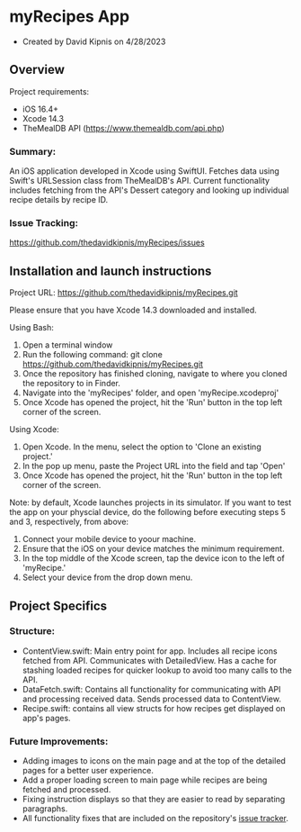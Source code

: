 # myRecipes App

- Created by David Kipnis on 4/28/2023

## Overview

Project requirements:

- iOS 16.4+
- Xcode 14.3
- TheMealDB API (https://www.themealdb.com/api.php)

### Summary: 

An iOS application developed in Xcode using SwiftUI. Fetches data using Swift's URLSession class from TheMealDB's API. Current functionality includes fetching from the API's Dessert category and looking up individual recipe details by recipe ID. 

### Issue Tracking:

https://github.com/thedavidkipnis/myRecipes/issues

## Installation and launch instructions

Project URL: https://github.com/thedavidkipnis/myRecipes.git

Please ensure that you have Xcode 14.3 downloaded and installed.

Using Bash:

1) Open a terminal window
2) Run the following command: git clone https://github.com/thedavidkipnis/myRecipes.git
3) Once the repository has finished cloning, navigate to where you cloned the repository to in Finder.
4) Navigate into the 'myRecipes' folder, and open 'myRecipe.xcodeproj'
5) Once Xcode has opened the project, hit the 'Run' button in the top left corner of the screen.

Using Xcode:

1) Open Xcode. In the menu, select the option to 'Clone an existing project.'
2) In the pop up menu, paste the Project URL into the field and tap 'Open'
3) Once Xcode has opened the project, hit the 'Run' button in the top left corner of the screen. 

Note: by default, Xcode launches projects in its simulator. If you want to test the app on your physcial device, do the following before executing steps 5 and 3, respectively, from above:

1) Connect your mobile device to yoour machine.
2) Ensure that the iOS on your device matches the minimum requirement.
3) In the top middle of the Xcode screen, tap the device icon to the left of 'myRecipe.'
4) Select your device from the drop down menu.

## Project Specifics

### Structure:

- ContentView.swift: Main entry point for app. Includes all recipe icons fetched from API. Communicates with DetailedView. Has a cache for stashing loaded recipes for quicker lookup to avoid too many calls to the API.
- DataFetch.swift: Contains all functionality for communicating with API and processing received data. Sends processed data to ContentView.
- Recipe.swift: contains all view structs for how recipes get displayed on app's pages. 

### Future Improvements:

- Adding images to icons on the main page and at the top of the detailed pages for a better user experience.
- Add a proper loading screen to main page while recipes are being fetched and processed.
- Fixing instruction displays so that they are easier to read by separating paragraphs. 
- All functionality fixes that are included on the repository's [issue tracker](https://github.com/thedavidkipnis/myRecipes/issues).
